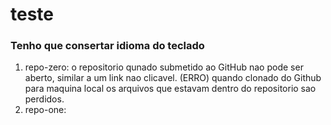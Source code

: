 # teste
### Tenho que consertar idioma do teclado
1. repo-zero: o repositorio qunado submetido ao GitHub nao pode ser aberto, similar a um link nao clicavel. (ERRO)
  quando clonado do Github para maquina local os arquivos que estavam dentro do repositorio sao perdidos.
2. repo-one: 
